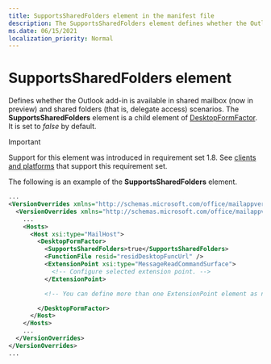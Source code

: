```yaml
---
title: SupportsSharedFolders element in the manifest file
description: The SupportsSharedFolders element defines whether the Outlook add-in is available in shared folders and shared mailbox scenarios.
ms.date: 06/15/2021
localization_priority: Normal
---
```


# SupportsSharedFolders element

Defines whether the Outlook add-in is available in shared mailbox (now in preview) and shared folders (that is, delegate access) scenarios. The **SupportsSharedFolders** element is a child element of [DesktopFormFactor](desktopformfactor.md). It is set to *false* by default.

> [!IMPORTANT]
> Support for this element was introduced in requirement set 1.8. See [clients and platforms](../../reference/requirement-sets/outlook-api-requirement-sets.md#requirement-sets-supported-by-exchange-servers-and-outlook-clients) that support this requirement set.

The following is an example of the **SupportsSharedFolders** element.

```XML
...
<VersionOverrides xmlns="http://schemas.microsoft.com/office/mailappversionoverrides" xsi:type="VersionOverridesV1_0">
  <VersionOverrides xmlns="http://schemas.microsoft.com/office/mailappversionoverrides/1.1" xsi:type="VersionOverridesV1_1">
    ...
    <Hosts>
      <Host xsi:type="MailHost">
        <DesktopFormFactor>
          <SupportsSharedFolders>true</SupportsSharedFolders>
          <FunctionFile resid="residDesktopFuncUrl" />
          <ExtensionPoint xsi:type="MessageReadCommandSurface">
            <!-- Configure selected extension point. -->
          </ExtensionPoint>

          <!-- You can define more than one ExtensionPoint element as needed. -->

        </DesktopFormFactor>
      </Host>
    </Hosts>
    ...
  </VersionOverrides>
</VersionOverrides>
...
```
